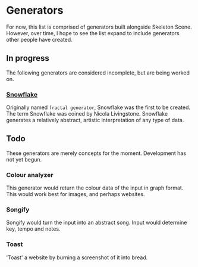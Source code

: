 # Generators

For now, this list is comprised of generators built alongside Skeleton Scene. However, over time, I hope to see the list expand to include generators other people have created.

## In progress

The following generators are considered incomplete, but are being worked on.

### [Snowflake](https://github.com/mrjackdavis/skeleton-scene-generator-fractal)

Originally named `fractal generator`, Snowflake was the first to be created. The term Snowflake was coined by Nicola Livingstone. Snowflake generates a relatively abstract, artistic interpretation of any type of data.

## Todo

These generators are merely concepts for the moment. Development has not yet begun.

### Colour analyzer

This generator would return the colour data of the input in graph format. This would work best for images, and perhaps websites.

### Songify

Songify would turn the input into an abstract song. Input would determine key, tempo and notes.

### Toast

'Toast' a website by burning a screenshot of it into bread.
